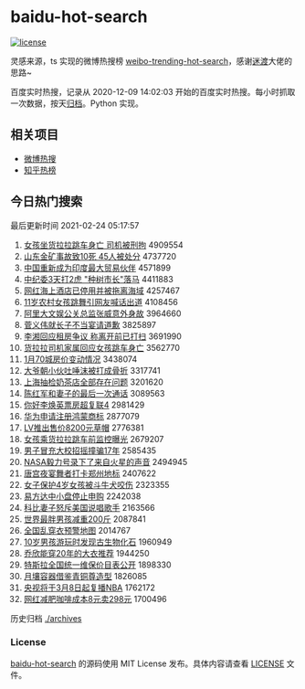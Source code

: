 # baidu-hot-search

[![license](https://img.shields.io/github/license/Arrackisarookie/baidu-hot-search)](https://github.com/Arrackisarookie/baidu-hot-search/blob/master/LICENSE)

灵感来源，ts 实现的微博热搜榜 [weibo-trending-hot-search](https://github.com/justjavac/weibo-trending-hot-search)，感谢[迷渡](https://github.com/justjavac)大佬的思路~

百度实时热搜，记录从 2020-12-09 14:02:03 开始的百度实时热搜。每小时抓取一次数据，按天[归档](./archives)。Python 实现。

## 相关项目
+ [微博热搜](https://github.com/Arrackisarookie/weibo-hot-search)
+ [知乎热榜](https://github.com/Arrackisarookie/zhihu-top-search)

## 今日热门搜索

<!-- Rank Begin -->

最后更新时间 2021-02-24 05:17:57

1. [女孩坐货拉拉跳车身亡 司机被刑拘](http://www.baidu.com/baidu?cl=3&tn=SE_baiduhomet8_jmjb7mjw&rsv_dl=fyb_top&fr=top1000&wd=%C5%AE%BA%A2%D7%F8%BB%F5%C0%AD%C0%AD%CC%F8%B3%B5%C9%ED%CD%F6%20%CB%BE%BB%FA%B1%BB%D0%CC%BE%D0) 4909554
1. [山东金矿事故致10死 45人被处分](http://www.baidu.com/baidu?cl=3&tn=SE_baiduhomet8_jmjb7mjw&rsv_dl=fyb_top&fr=top1000&wd=%C9%BD%B6%AB%BD%F0%BF%F3%CA%C2%B9%CA%D6%C210%CB%C0%2045%C8%CB%B1%BB%B4%A6%B7%D6) 4737720
1. [中国重新成为印度最大贸易伙伴](http://www.baidu.com/baidu?cl=3&tn=SE_baiduhomet8_jmjb7mjw&rsv_dl=fyb_top&fr=top1000&wd=%D6%D0%B9%FA%D6%D8%D0%C2%B3%C9%CE%AA%D3%A1%B6%C8%D7%EE%B4%F3%C3%B3%D2%D7%BB%EF%B0%E9) 4571899
1. [中纪委3天打2虎 "种树市长"落马](http://www.baidu.com/baidu?cl=3&tn=SE_baiduhomet8_jmjb7mjw&rsv_dl=fyb_top&fr=top1000&wd=%D6%D0%BC%CD%CE%AF3%CC%EC%B4%F22%BB%A2%20%22%D6%D6%CA%F7%CA%D0%B3%A4%22%C2%E4%C2%ED) 4411883
1. [网红海上酒店已停用并被拖离海域](http://www.baidu.com/baidu?cl=3&tn=SE_baiduhomet8_jmjb7mjw&rsv_dl=fyb_top&fr=top1000&wd=%CD%F8%BA%EC%BA%A3%C9%CF%BE%C6%B5%EA%D2%D1%CD%A3%D3%C3%B2%A2%B1%BB%CD%CF%C0%EB%BA%A3%D3%F2) 4257467
1. [11岁农村女孩跳舞引网友喊话出道](http://www.baidu.com/baidu?cl=3&tn=SE_baiduhomet8_jmjb7mjw&rsv_dl=fyb_top&fr=top1000&wd=11%CB%EA%C5%A9%B4%E5%C5%AE%BA%A2%CC%F8%CE%E8%D2%FD%CD%F8%D3%D1%BA%B0%BB%B0%B3%F6%B5%C0) 4108456
1. [阿里大文娱公关总监张威意外身故](http://www.baidu.com/baidu?cl=3&tn=SE_baiduhomet8_jmjb7mjw&rsv_dl=fyb_top&fr=top1000&wd=%B0%A2%C0%EF%B4%F3%CE%C4%D3%E9%B9%AB%B9%D8%D7%DC%BC%E0%D5%C5%CD%FE%D2%E2%CD%E2%C9%ED%B9%CA) 3964660
1. [菅义伟就长子不当宴请道歉](http://www.baidu.com/baidu?cl=3&tn=SE_baiduhomet8_jmjb7mjw&rsv_dl=fyb_top&fr=top1000&wd=%DD%D1%D2%E5%CE%B0%BE%CD%B3%A4%D7%D3%B2%BB%B5%B1%D1%E7%C7%EB%B5%C0%C7%B8) 3825897
1. [李湘回应租房争议 称离开前已打扫](http://www.baidu.com/baidu?cl=3&tn=SE_baiduhomet8_jmjb7mjw&rsv_dl=fyb_top&fr=top1000&wd=%C0%EE%CF%E6%BB%D8%D3%A6%D7%E2%B7%BF%D5%F9%D2%E9%20%B3%C6%C0%EB%BF%AA%C7%B0%D2%D1%B4%F2%C9%A8) 3691990
1. [货拉拉司机家属回应女孩跳车身亡](http://www.baidu.com/baidu?cl=3&tn=SE_baiduhomet8_jmjb7mjw&rsv_dl=fyb_top&fr=top1000&wd=%BB%F5%C0%AD%C0%AD%CB%BE%BB%FA%BC%D2%CA%F4%BB%D8%D3%A6%C5%AE%BA%A2%CC%F8%B3%B5%C9%ED%CD%F6) 3562770
1. [1月70城房价变动情况](http://www.baidu.com/baidu?cl=3&tn=SE_baiduhomet8_jmjb7mjw&rsv_dl=fyb_top&fr=top1000&wd=1%D4%C270%B3%C7%B7%BF%BC%DB%B1%E4%B6%AF%C7%E9%BF%F6) 3438074
1. [大爷朝小伙吐唾沫被打成骨折](http://www.baidu.com/baidu?cl=3&tn=SE_baiduhomet8_jmjb7mjw&rsv_dl=fyb_top&fr=top1000&wd=%B4%F3%D2%AF%B3%AF%D0%A1%BB%EF%CD%C2%CD%D9%C4%AD%B1%BB%B4%F2%B3%C9%B9%C7%D5%DB) 3317741
1. [上海抽检奶茶店全部存在问题](http://www.baidu.com/baidu?cl=3&tn=SE_baiduhomet8_jmjb7mjw&rsv_dl=fyb_top&fr=top1000&wd=%C9%CF%BA%A3%B3%E9%BC%EC%C4%CC%B2%E8%B5%EA%C8%AB%B2%BF%B4%E6%D4%DA%CE%CA%CC%E2) 3201620
1. [陈红军和妻子的最后一次通话](http://www.baidu.com/baidu?cl=3&tn=SE_baiduhomet8_jmjb7mjw&rsv_dl=fyb_top&fr=top1000&wd=%B3%C2%BA%EC%BE%FC%BA%CD%C6%DE%D7%D3%B5%C4%D7%EE%BA%F3%D2%BB%B4%CE%CD%A8%BB%B0) 3089563
1. [你好李焕英票房超复联4](http://www.baidu.com/baidu?cl=3&tn=SE_baiduhomet8_jmjb7mjw&rsv_dl=fyb_top&fr=top1000&wd=%C4%E3%BA%C3%C0%EE%BB%C0%D3%A2%C6%B1%B7%BF%B3%AC%B8%B4%C1%AA4) 2981429
1. [华为申请注册鸿蒙商标](http://www.baidu.com/baidu?cl=3&tn=SE_baiduhomet8_jmjb7mjw&rsv_dl=fyb_top&fr=top1000&wd=%BB%AA%CE%AA%C9%EA%C7%EB%D7%A2%B2%E1%BA%E8%C3%C9%C9%CC%B1%EA) 2877079
1. [LV推出售价8200元草帽](http://www.baidu.com/baidu?cl=3&tn=SE_baiduhomet8_jmjb7mjw&rsv_dl=fyb_top&fr=top1000&wd=LV%CD%C6%B3%F6%CA%DB%BC%DB8200%D4%AA%B2%DD%C3%B1) 2776381
1. [女孩乘货拉拉跳车前监控曝光](http://www.baidu.com/baidu?cl=3&tn=SE_baiduhomet8_jmjb7mjw&rsv_dl=fyb_top&fr=top1000&wd=%C5%AE%BA%A2%B3%CB%BB%F5%C0%AD%C0%AD%CC%F8%B3%B5%C7%B0%BC%E0%BF%D8%C6%D8%B9%E2) 2679207
1. [男子冒充大校招摇撞骗17年](http://www.baidu.com/baidu?cl=3&tn=SE_baiduhomet8_jmjb7mjw&rsv_dl=fyb_top&fr=top1000&wd=%C4%D0%D7%D3%C3%B0%B3%E4%B4%F3%D0%A3%D5%D0%D2%A1%D7%B2%C6%AD17%C4%EA) 2585435
1. [NASA毅力号录下了来自火星的声音](http://www.baidu.com/baidu?cl=3&tn=SE_baiduhomet8_jmjb7mjw&rsv_dl=fyb_top&fr=top1000&wd=NASA%D2%E3%C1%A6%BA%C5%C2%BC%CF%C2%C1%CB%C0%B4%D7%D4%BB%F0%D0%C7%B5%C4%C9%F9%D2%F4) 2494945
1. [唐宫夜宴舞者打卡郑州地标](http://www.baidu.com/baidu?cl=3&tn=SE_baiduhomet8_jmjb7mjw&rsv_dl=fyb_top&fr=top1000&wd=%CC%C6%B9%AC%D2%B9%D1%E7%CE%E8%D5%DF%B4%F2%BF%A8%D6%A3%D6%DD%B5%D8%B1%EA) 2407622
1. [女子保护4岁女孩被斗牛犬咬伤](http://www.baidu.com/baidu?cl=3&tn=SE_baiduhomet8_jmjb7mjw&rsv_dl=fyb_top&fr=top1000&wd=%C5%AE%D7%D3%B1%A3%BB%A44%CB%EA%C5%AE%BA%A2%B1%BB%B6%B7%C5%A3%C8%AE%D2%A7%C9%CB) 2323355
1. [易方达中小盘停止申购](http://www.baidu.com/baidu?cl=3&tn=SE_baiduhomet8_jmjb7mjw&rsv_dl=fyb_top&fr=top1000&wd=%D2%D7%B7%BD%B4%EF%D6%D0%D0%A1%C5%CC%CD%A3%D6%B9%C9%EA%B9%BA) 2242038
1. [科比妻子怒斥美国说唱歌手](http://www.baidu.com/baidu?cl=3&tn=SE_baiduhomet8_jmjb7mjw&rsv_dl=fyb_top&fr=top1000&wd=%BF%C6%B1%C8%C6%DE%D7%D3%C5%AD%B3%E2%C3%C0%B9%FA%CB%B5%B3%AA%B8%E8%CA%D6) 2163566
1. [世界最胖男孩减重200斤](http://www.baidu.com/baidu?cl=3&tn=SE_baiduhomet8_jmjb7mjw&rsv_dl=fyb_top&fr=top1000&wd=%CA%C0%BD%E7%D7%EE%C5%D6%C4%D0%BA%A2%BC%F5%D6%D8200%BD%EF) 2087841
1. [全国乱穿衣预警地图](http://www.baidu.com/baidu?cl=3&tn=SE_baiduhomet8_jmjb7mjw&rsv_dl=fyb_top&fr=top1000&wd=%C8%AB%B9%FA%C2%D2%B4%A9%D2%C2%D4%A4%BE%AF%B5%D8%CD%BC) 2014767
1. [10岁男孩游玩时发现古生物化石](http://www.baidu.com/baidu?cl=3&tn=SE_baiduhomet8_jmjb7mjw&rsv_dl=fyb_top&fr=top1000&wd=10%CB%EA%C4%D0%BA%A2%D3%CE%CD%E6%CA%B1%B7%A2%CF%D6%B9%C5%C9%FA%CE%EF%BB%AF%CA%AF) 1960949
1. [乔欣能穿20年的大衣推荐](http://www.baidu.com/baidu?cl=3&tn=SE_baiduhomet8_jmjb7mjw&rsv_dl=fyb_top&fr=top1000&wd=%C7%C7%D0%C0%C4%DC%B4%A920%C4%EA%B5%C4%B4%F3%D2%C2%CD%C6%BC%F6) 1944250
1. [特斯拉全国统一维保价目表公开](http://www.baidu.com/baidu?cl=3&tn=SE_baiduhomet8_jmjb7mjw&rsv_dl=fyb_top&fr=top1000&wd=%CC%D8%CB%B9%C0%AD%C8%AB%B9%FA%CD%B3%D2%BB%CE%AC%B1%A3%BC%DB%C4%BF%B1%ED%B9%AB%BF%AA) 1898330
1. [月壤容器借鉴青铜尊造型](http://www.baidu.com/baidu?cl=3&tn=SE_baiduhomet8_jmjb7mjw&rsv_dl=fyb_top&fr=top1000&wd=%D4%C2%C8%C0%C8%DD%C6%F7%BD%E8%BC%F8%C7%E0%CD%AD%D7%F0%D4%EC%D0%CD) 1826085
1. [央视将于3月8日起复播NBA](http://www.baidu.com/baidu?cl=3&tn=SE_baiduhomet8_jmjb7mjw&rsv_dl=fyb_top&fr=top1000&wd=%D1%EB%CA%D3%BD%AB%D3%DA3%D4%C28%C8%D5%C6%F0%B8%B4%B2%A5NBA) 1762172
1. [网红减肥咖啡成本8元卖298元](http://www.baidu.com/baidu?cl=3&tn=SE_baiduhomet8_jmjb7mjw&rsv_dl=fyb_top&fr=top1000&wd=%CD%F8%BA%EC%BC%F5%B7%CA%BF%A7%B7%C8%B3%C9%B1%BE8%D4%AA%C2%F4298%D4%AA) 1700496
<!-- Rank End -->

历史归档 [./archives](./archives)

### License

[baidu-hot-search](https://github.com/Arrackisarookie/baidu-hot-search) 的源码使用 MIT License 发布。具体内容请查看 [LICENSE](./LICENSE) 文件。
